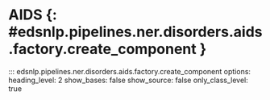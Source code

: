 # AIDS {: #edsnlp.pipelines.ner.disorders.aids.factory.create_component }

::: edsnlp.pipelines.ner.disorders.aids.factory.create_component
    options:
        heading_level: 2
        show_bases: false
        show_source: false
        only_class_level: true
